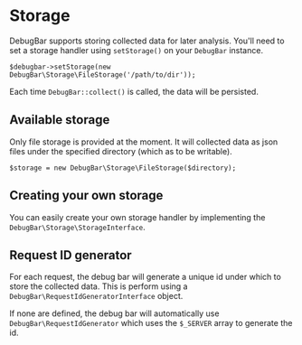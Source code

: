 # Storage

DebugBar supports storing collected data for later analysis.
You'll need to set a storage handler using `setStorage()` on your `DebugBar` instance.

    $debugbar->setStorage(new DebugBar\Storage\FileStorage('/path/to/dir'));

Each time `DebugBar::collect()` is called, the data will be persisted.

## Available storage

Only file storage is provided at the moment. It will collected data as json files
under the specified directory (which as to be writable).

    $storage = new DebugBar\Storage\FileStorage($directory);

## Creating your own storage

You can easily create your own storage handler by implementing the
`DebugBar\Storage\StorageInterface`.

## Request ID generator

For each request, the debug bar will generate a unique id under which to store the 
collected data. This is perform using a `DebugBar\RequestIdGeneratorInterface` object.

If none are defined, the debug bar will automatically use `DebugBar\RequestIdGenerator`
which uses the `$_SERVER` array to generate the id.
